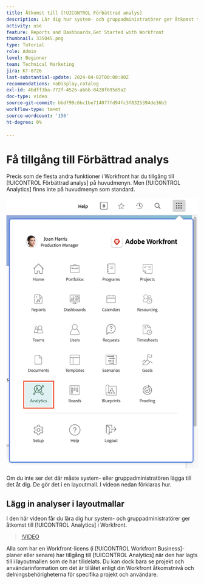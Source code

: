 ```yaml
---
title: Åtkomst till [!UICONTROL Förbättrad analys]
description: Lär dig hur system- och gruppadministratörer ger åtkomst till [!UICONTROL Förbättrade analyser] via en layoutmall.
activity: use
feature: Reports and Dashboards,Get Started with Workfront
thumbnail: 335045.png
type: Tutorial
role: Admin
level: Beginner
team: Technical Marketing
jira: KT-8726
last-substantial-update: 2024-04-02T00:00:00Z
recommendations: noDisplay,catalog
exl-id: 4bdff3ba-772f-4526-ab6b-8428f695d9a2
doc-type: video
source-git-commit: bbdf99c6bc1be714077fd94fc3f8325394de36b3
workflow-type: tm+mt
source-wordcount: '156'
ht-degree: 0%

---
```



# Få tillgång till Förbättrad analys

Precis som de flesta andra funktioner i Workfront har du tillgång till [!UICONTROL Förbättrad analys] på huvudmenyn. Men [!UICONTROL Analytics] finns inte på huvudmenyn som standard.

![En bild av huvudmenyn &#x200B;](assets/analytics-on-main-menu.png)

Om du inte ser det där måste system- eller gruppadministratören lägga till det åt dig. De gör det i en layoutmall. I videon nedan förklaras hur.


## Lägg in analyser i layoutmallar

I den här videon får du lära dig hur system- och gruppadministratörer ger åtkomst till [!UICONTROL Analytics] i Workfront.


>[!VIDEO](https://video.tv.adobe.com/v/335045/?quality=12&learn=on&enablevpops=1)

Alla som har en Workfront-licens (i [!UICONTROL Workfront Business]-planer eller senare) har tillgång till [!UICONTROL Analytics] när den har lagts till i layoutmallen som de har tilldelats. Du kan dock bara se projekt och användarinformation om det är tillåtet enligt din Workfront åtkomstnivå och delningsbehörigheterna för specifika projekt och användare.
